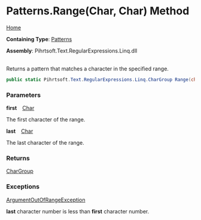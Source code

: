 # Patterns\.Range\(Char, Char\) Method

[Home](../../../../../../README.md)

**Containing Type**: [Patterns](../README.md)

**Assembly**: Pihrtsoft\.Text\.RegularExpressions\.Linq\.dll

\
Returns a pattern that matches a character in the specified range\.

```csharp
public static Pihrtsoft.Text.RegularExpressions.Linq.CharGroup Range(char first, char last)
```

### Parameters

**first** &ensp; [Char](https://docs.microsoft.com/en-us/dotnet/api/system.char)

The first character of the range\.

**last** &ensp; [Char](https://docs.microsoft.com/en-us/dotnet/api/system.char)

The last character of the range\.

### Returns

[CharGroup](../../CharGroup/README.md)

### Exceptions

[ArgumentOutOfRangeException](https://docs.microsoft.com/en-us/dotnet/api/system.argumentoutofrangeexception)

**last** character number is less than **first** character number\.


